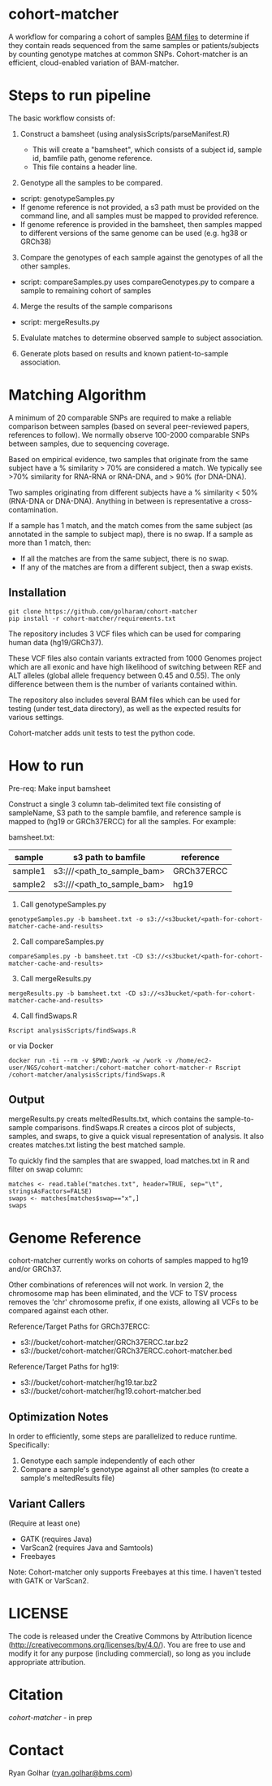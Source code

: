# cohort-matcher #

A workflow for comparing a cohort of samples [BAM files](https://samtools.github.io/hts-specs/SAMv1.pdf) to determine if they contain reads sequenced from the same samples or patients/subjects by counting genotype matches at common SNPs. Cohort-matcher is an efficient, cloud-enabled variation of BAM-matcher.

# Steps to run pipeline #

The basic workflow consists of:
1. Construct a bamsheet (using analysisScripts/parseManifest.R)
   - This will create a "bamsheet", which consists of a subject id, sample id, bamfile path, genome reference.
   - This file contains a header line.

2. Genotype all the samples to be compared.
  - script: genotypeSamples.py
  - If genome reference is not provided, a s3 path must be provided on the command line, and all samples must be mapped to provided reference.
  - If genome reference is provided in the bamsheet, then samples mapped to different versions of the same genome can be used (e.g. hg38 or GRCh38)

3. Compare the genotypes of each sample against the genotypes of all the other samples.
  - script: compareSamples.py uses compareGenotypes.py to compare a sample to remaining cohort of samples

4. Merge the results of the sample comparisons
  - script: mergeResults.py

5. Evalulate matches to determine observed sample to subject association.

6. Generate plots based on results and known patient-to-sample association.

# Matching Algorithm #

A minimum of 20 comparable SNPs are required to make a reliable comparison between samples (based on several peer-reviewed papers, references to follow).  We normally observe 100-2000 comparable SNPs between samples, due to sequencing coverage.

Based on empirical evidence, two samples that originate from the same subject have a % similarity > 70% are considered a match.  We typically see >70% similarity for RNA-RNA or RNA-DNA, and > 90% (for DNA-DNA).

Two samples originating from different subjects have a % similarity < 50% (RNA-DNA or DNA-DNA). Anything in between is representative a cross-contamination.

If a sample has 1 match, and the match comes from the same subject (as annotated in the sample to subject map), there is no swap.
If a sample as more than 1 match, then:
  - If all the matches are from the same subject, there is no swap.
  - If any of the matches are from a different subject, then a swap exists.

## Installation ##

```
git clone https://github.com/golharam/cohort-matcher
pip install -r cohort-matcher/requirements.txt
```

The repository includes 3 VCF files which can be used for comparing human data (hg19/GRCh37). 

These VCF files also contain variants extracted from 1000 Genomes project which are all exonic and have high likelihood of switching between REF and ALT alleles (global allele frequency between 0.45 and 0.55). The only difference between them is the number of variants contained within.

The repository also includes several BAM files which can be used for testing (under test_data directory), as well as the expected results for various settings.

Cohort-matcher adds unit tests to test the python code.

# How to run #

Pre-req:  Make input bamsheet

Construct a single 3 column tab-delimited text file consisting of sampleName, S3 path to the sample bamfile, and reference sample is mapped to (hg19 or GRCh37ERCC) for all the samples. For example:

bamsheet.txt:

| sample  | s3 path to bamfile | reference |
| ------------- | ------------- | ----- |
| sample1 | s3://<s3bucket>/<path_to_sample_bam> | GRCh37ERCC |
| sample2 | s3://<s3bucket>/<path_to_sample_bam> | hg19 |


1.  Call genotypeSamples.py

```
genotypeSamples.py -b bamsheet.txt -o s3://<s3bucket/<path-for-cohort-matcher-cache-and-results>
```

2.  Call compareSamples.py

```
compareSamples.py -b bamsheet.txt -CD s3://<s3bucket/<path-for-cohort-matcher-cache-and-results>
```

3.  Call mergeResults.py

```
mergeResults.py -b bamsheet.txt -CD s3://<s3bucket/<path-for-cohort-matcher-cache-and-results>
```

4.  Call findSwaps.R
```
Rscript analysisScripts/findSwaps.R
```
or via Docker
```
docker run -ti --rm -v $PWD:/work -w /work -v /home/ec2-user/NGS/cohort-matcher:/cohort-matcher cohort-matcher-r Rscript /cohort-matcher/analysisScripts/findSwaps.R
```

## Output ##

mergeResults.py creats meltedResults.txt, which contains the sample-to-sample comparisons.
findSwaps.R creates a circos plot of subjects, samples, and swaps, to give a quick visual representation of analysis.  It also creates matches.txt listing the best matched sample.

To quickly find the samples that are swapped, load matches.txt in R and filter on swap column:
```
matches <- read.table("matches.txt", header=TRUE, sep="\t", stringsAsFactors=FALSE)
swaps <- matches[matches$swap=="x",]
swaps
```

# Genome Reference #

cohort-matcher currently works on cohorts of samples mapped to hg19 and/or GRCh37.

Other combinations of references will not work.  In version 2, the chromosome map has been eliminated, and the VCF to TSV process removes the 'chr' chromosome prefix, if one exists, allowing all VCFs to be compared against each other.

Reference/Target Paths for GRCh37ERCC:
  - s3://bucket/cohort-matcher/GRCh37ERCC.tar.bz2
  - s3://bucket/cohort-matcher/GRCh37ERCC.cohort-matcher.bed
  
Reference/Target Paths for hg19:
  - s3://bucket/cohort-matcher/hg19.tar.bz2
  - s3://bucket/cohort-matcher/hg19.cohort-matcher.bed

## Optimization Notes ##

In order to efficiently, some steps are parallelized to reduce runtime.  Specifically:
1.  Genotype each sample independently of each other
3.  Compare a sample's genotype against all other samples (to create a sample's meltedResults file)

## Variant Callers ##

(Require at least one)

* GATK (requires Java)
* VarScan2 (requires Java and Samtools)
* Freebayes

Note: Cohort-matcher only supports Freebayes at this time.  I haven't tested with GATK or VarScan2.

# LICENSE #

The code is released under the Creative Commons by Attribution licence (http://creativecommons.org/licenses/by/4.0/). You are free to use and modify it for any purpose (including commercial), so long as you include appropriate attribution. 

# Citation #

*cohort-matcher* - in prep

# Contact #

Ryan Golhar (ryan.golhar@bms.com)
